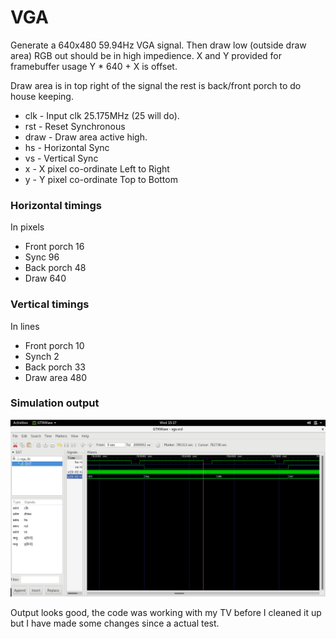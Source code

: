 # VGA

Generate a 640x480 59.94Hz VGA signal. Then draw low (outside draw area) RGB out should be in high impedience. X and Y provided for framebuffer usage Y * 640 + X is offset.

Draw area is in top right of the signal the rest is back/front porch to do house keeping.

* clk - Input clk 25.175MHz (25 will do).
* rst - Reset Synchronous
* draw - Draw area active high.
* hs - Horizontal Sync
* vs - Vertical Sync
* x - X pixel co-ordinate Left to Right
* y - Y pixel co-ordinate Top to Bottom

### Horizontal timings

In pixels

* Front porch 16
* Sync 96
* Back porch 48
* Draw 640

### Vertical timings

In lines

* Front porch 10
* Synch 2
* Back porch 33
* Draw area 480

### Simulation output

![Waveform showing a vertical sync spanning two lines](waveform.png)

Output looks good, the code was working with my TV before I cleaned it up but I have made some changes since a actual test.